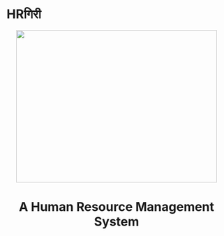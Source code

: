 # HRगिरी
<p align="center">
  <img width="460" height="350" src="https://github.com/aks-samanta/dainty-swim-1179/blob/main/HRgiri/src/com/hrgiri/images/HR.png">
</p>
  <h1 align="center"> A Human Resource Management System </h1?

